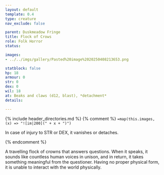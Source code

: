 ```yaml
---
layout: default
template: 0.4
type: creature
nav_exclude: false

parent: Duskmeadow Fringe
title: Flock of Crows
role: Folk Horror
status:

images:
- ../../imgs/gallery/Pasted%20image%2020250408213653.png

statblock: false
hp: 18
armour: 0
str: 0
dex: 0
wil: 18
at: Beaks and claws (d12, blast), *detachment*
details:

---
```


{% include header_directories.md %}
{% comment %}
`=map(this.images, (x) => "![im|200](" + x + ")")`

In case of injury to STR or DEX, it
vanishes or detaches.

{% endcomment %}

A travelling flock of crowns that answers questions.
When it speaks, it sounds like countless human voices in unison, and in return, it takes something meaningful from the questioner.
Having no proper physical form, it is unable to interact with the world physically. 